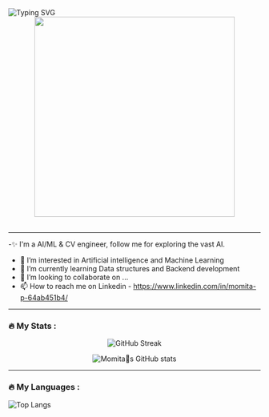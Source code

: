 
<div>
<img src="https://readme-typing-svg.demolab.com?font=Finger+Paint&weight=500&size=72&pause=1000&center=true&vCenter=true&width=1000&height=100&lines=%F0%9F%91%8B+Hi%2C+I%E2%80%99m+Momita+Pal;SDE+from+Delhi%2C+India;I+do+WebD%2C+CV%2C+ML" alt="Typing SVG" />
</div>
<div id="header" align="center">
  <img src="https://media.giphy.com/media/L1R1tvI9svkIWwpVYr/giphy.gif" width="400"/>
</div>
</br>

---

-✨ I'm a AI/ML & CV engineer, follow me for exploring the vast AI.
- 👀 I’m interested in Artificial intelligence and Machine Learning
- 🌱 I’m currently learning Data structures and Backend development
- 💞️ I’m looking to collaborate on ...
- 📫 How to reach me on Linkedin - https://www.linkedin.com/in/momita-p-64ab451b4/


<!---
Momita19/Momita19 is a ✨ special ✨ repository because its `README.md` (this file) appears on your GitHub profile.
You can click the Preview link to take a look at your changes.
--->

---

### :fire: My Stats :

<div align="center">
<img src="https://streak-stats.demolab.com?user=momita19&amp;theme=transparent&amp;border_radius=7&amp;card_width=500" alt="GitHub Streak">
</div>

<div/>

<div align="center">
  <p><img src="https://github-readme-stats.vercel.app/api?username=momita19&amp;theme=transparent&amp;show_icons=true" alt="Momita&#19;s GitHub stats"></p>
  </div>
  
  
  
---

### :fire: My Languages :
  <img src="https://github-readme-stats.vercel.app/api/top-langs/?username=momita19" alt="Top Langs">
